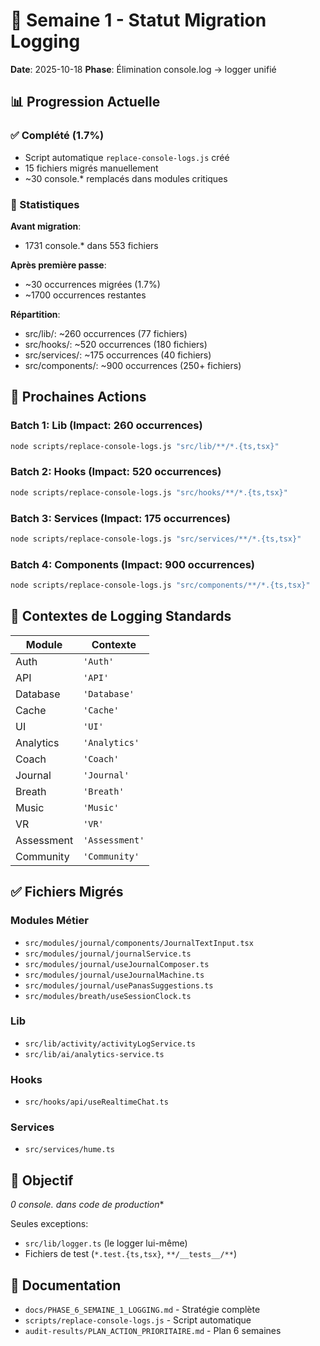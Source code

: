 # 🎯 Semaine 1 - Statut Migration Logging

**Date**: 2025-10-18
**Phase**: Élimination console.log → logger unifié

## 📊 Progression Actuelle

### ✅ Complété (1.7%)
- Script automatique `replace-console-logs.js` créé
- 15 fichiers migrés manuellement
- ~30 console.* remplacés dans modules critiques

### 🔄 Statistiques

**Avant migration**:
- 1731 console.* dans 553 fichiers

**Après première passe**:
- ~30 occurrences migrées (1.7%)
- ~1700 occurrences restantes

**Répartition**:
- src/lib/: ~260 occurrences (77 fichiers)
- src/hooks/: ~520 occurrences (180 fichiers)
- src/services/: ~175 occurrences (40 fichiers)
- src/components/: ~900 occurrences (250+ fichiers)

## 🚀 Prochaines Actions

### Batch 1: Lib (Impact: 260 occurrences)
```bash
node scripts/replace-console-logs.js "src/lib/**/*.{ts,tsx}"
```

### Batch 2: Hooks (Impact: 520 occurrences)
```bash
node scripts/replace-console-logs.js "src/hooks/**/*.{ts,tsx}"
```

### Batch 3: Services (Impact: 175 occurrences)
```bash
node scripts/replace-console-logs.js "src/services/**/*.{ts,tsx}"
```

### Batch 4: Components (Impact: 900 occurrences)
```bash
node scripts/replace-console-logs.js "src/components/**/*.{ts,tsx}"
```

## 📝 Contextes de Logging Standards

| Module | Contexte |
|--------|----------|
| Auth | `'Auth'` |
| API | `'API'` |
| Database | `'Database'` |
| Cache | `'Cache'` |
| UI | `'UI'` |
| Analytics | `'Analytics'` |
| Coach | `'Coach'` |
| Journal | `'Journal'` |
| Breath | `'Breath'` |
| Music | `'Music'` |
| VR | `'VR'` |
| Assessment | `'Assessment'` |
| Community | `'Community'` |

## ✅ Fichiers Migrés

### Modules Métier
- `src/modules/journal/components/JournalTextInput.tsx`
- `src/modules/journal/journalService.ts`
- `src/modules/journal/useJournalComposer.ts`
- `src/modules/journal/useJournalMachine.ts`
- `src/modules/journal/usePanasSuggestions.ts`
- `src/modules/breath/useSessionClock.ts`

### Lib
- `src/lib/activity/activityLogService.ts`
- `src/lib/ai/analytics-service.ts`

### Hooks
- `src/hooks/api/useRealtimeChat.ts`

### Services
- `src/services/hume.ts`

## 🎯 Objectif

**0 console.* dans code de production**

Seules exceptions:
- `src/lib/logger.ts` (le logger lui-même)
- Fichiers de test (`*.test.{ts,tsx}`, `**/__tests__/**`)

## 📖 Documentation

- `docs/PHASE_6_SEMAINE_1_LOGGING.md` - Stratégie complète
- `scripts/replace-console-logs.js` - Script automatique
- `audit-results/PLAN_ACTION_PRIORITAIRE.md` - Plan 6 semaines
